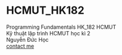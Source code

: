 # HCMUT_HK182
Programming Fundamentals HK_182 HCMUT \
Kỹ thuật lập trình HCMUT học kì 2 \
Nguyễn Đức Học \
[contact me](https://www.facebook.com/YingYoh2k)
